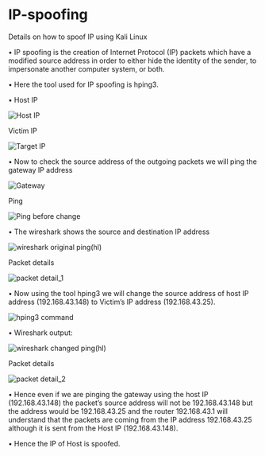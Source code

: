 # IP-spoofing
Details on how to spoof IP using Kali Linux

•	IP spoofing is the creation of Internet Protocol (IP) packets which have a modified source address in order to either hide the identity of the sender, to impersonate another computer system, or both.

•	Here the tool used for IP spoofing is hping3.

•	Host IP
 
![Host IP](https://user-images.githubusercontent.com/58242932/122676879-89935f80-d1fd-11eb-87dc-9737b2add845.JPG)


Victim IP

![Target IP](https://user-images.githubusercontent.com/58242932/122676888-93b55e00-d1fd-11eb-8c60-72b0df76770a.JPG)


•	Now to check the source address of the outgoing packets we will ping the gateway IP address

![Gateway](https://user-images.githubusercontent.com/58242932/122676897-9e6ff300-d1fd-11eb-9608-343df9cdfaf5.JPG)


Ping
 
![Ping before change](https://user-images.githubusercontent.com/58242932/122676906-a6c82e00-d1fd-11eb-96ea-2871a5b37c42.JPG)


•	The wireshark shows the source and destination IP address

![wireshark original ping(hl)](https://user-images.githubusercontent.com/58242932/122676972-e3942500-d1fd-11eb-8072-428aafe92607.JPG)


Packet details
 
![packet detail_1](https://user-images.githubusercontent.com/58242932/122677008-06bed480-d1fe-11eb-9d87-46ba1bbf78e5.JPG)


•	Now using the tool hping3 we will change the source address of host IP address (192.168.43.148) to Victim’s IP address (192.168.43.25). 

![hping3 command](https://user-images.githubusercontent.com/58242932/122677075-4be30680-d1fe-11eb-9e60-7d739b54e8b4.jpg)


•	Wireshark output:

![wireshark changed ping(hl)](https://user-images.githubusercontent.com/58242932/122677053-31a92880-d1fe-11eb-9c44-b6e39f24ebb0.JPG)


Packet details

![packet detail_2](https://user-images.githubusercontent.com/58242932/122677083-51405100-d1fe-11eb-9dd0-68922eb41b17.JPG)


•	Hence even if we are pinging the gateway using the host IP (192.168.43.148) the packet’s source address will not be 192.168.43.148 but the address would be 192.168.43.25 and the router 192.168.43.1 will understand that the packets are coming from the IP address 192.168.43.25 although it is sent from the Host IP (192.168.43.148).

•	Hence the IP of Host is spoofed.
